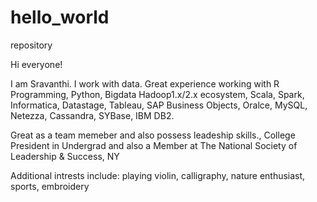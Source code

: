 # hello_world
repository

Hi everyone!

I am Sravanthi. I work with data. Great experience working with R Programming, Python, Bigdata Hadoop1.x/2.x ecosystem, Scala, Spark, Informatica, Datastage, Tableau, SAP Business Objects, Oralce, MySQL, Netezza, Cassandra, SYBase, IBM DB2.

Great as a team memeber and also possess leadeship skills., College President in Undergrad and also a Member at The National Society of Leadership & Success, NY

Additional intrests include: playing violin, calligraphy, nature enthusiast, sports, embroidery
